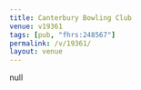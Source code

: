 ```yaml
---
title: Canterbury Bowling Club
venue: v19361
tags: [pub, "fhrs:248567"]
permalink: /v/19361/
layout: venue
---
```

null